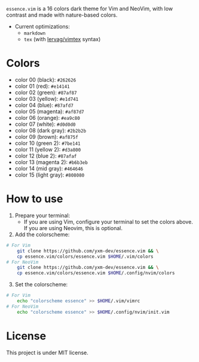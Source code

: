 `essence.vim` is a 16 colors dark theme for Vim and NeoVim, with low contrast and made with nature-based colors.

* Current optimizations:
    * `markdown`
    * `tex` (with [lervag/vimtex](https://github.com/lervag/vimtex) syntax)

# Colors

* color 00 (black):      `#262626`
* color 01 (red):        `#e14141`
* color 02 (green):      `#87af87`
* color 03 (yellow):     `#e1d741`
* color 04 (blue):       `#87afd7`
* color 05 (magenta):    `#af87d7`
* color 06 (orange):     `#ea9c80`
* color 07 (white):      `#d0d0d0`
* color 08 (dark gray):  `#2b2b2b`
* color 09 (brown):      `#af875f`
* color 10 (green 2):    `#7be141`
* color 11 (yellow 2):   `#d3a800`
* color 12 (blue 2):     `#87afaf`
* color 13 (magenta 2):  `#b6b3eb`
* color 14 (mid gray):   `#464646`
* color 15 (light gray): `#808080`

# How to use

1. Prepare your terminal: 
    * If you are using Vim, configure your terminal to set the colors above. If you are using Neovim, this is optional.
2. Add the colorscheme:
```bash
# For Vim
    git clone https://github.com/yxm-dev/essence.vim && \
    cp essence.vim/colors/essence.vim $HOME/.vim/colors
# For NeoVim
    git clone https://github.com/yxm-dev/essence.vim && \
    cp essence.vim/colors/essence.vim $HOME/.config/nvim/colors
```
3. Set the colorscheme:
```bash
# For Vim
    echo "colorscheme essence" >> $HOME/.vim/vimrc
# For NeoVim
    echo "colorscheme essence" >> $HOME/.config/nvim/init.vim
```

# License

This project is under MIT license.
